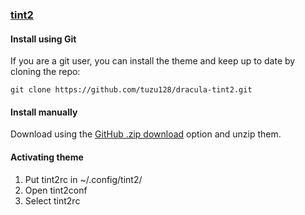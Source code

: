 ### [tint2](https://github.com/semplice/tint2)

#### Install using Git

If you are a git user, you can install the theme and keep up to date by cloning the repo:

    git clone https://github.com/tuzu128/dracula-tint2.git

#### Install manually

Download using the [GitHub .zip download](https://github.com/tuzu128/dracula-tint2/archive/refs/heads/master.zip) option and unzip them.

#### Activating theme

1. Put tint2rc in ~/.config/tint2/
2. Open tint2conf
3. Select tint2rc
